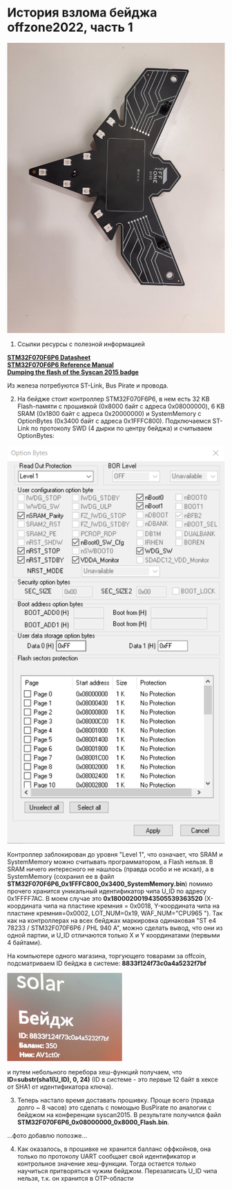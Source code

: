 # История взлома бейджа offzone2022, часть 1

![Badge](/offzone2022/badge1.jpg?raw=true "Badge")

1. Ссылки ресурсы с полезной информацией

<b>[STM32F070F6P6 Datasheet](https://www.st.com/resource/en/datasheet/stm32f070f6.pdf)</b><br/>
<b>[STM32F070F6P6 Reference Manual](https://www.st.com/resource/en/reference_manual/rm0360-stm32f030x4x6x8xc-and-stm32f070x6xb-advanced-armbased-32bit-mcus-stmicroelectronics.pdf)</b><br/>
<b>[Dumping the flash of the Syscan 2015 badge](https://gist.github.com/egirault/7b3fe7041e1bf5e2258ed5df7083f14d)</b><br/>

Из железа потребуются ST-Link, Bus Pirate и провода.

2. На бейдже стоит контроллер STM32F070F6P6, в нем есть 32 KB Flash-памяти с прошивкой (0x8000 байт с адреса 0x08000000), 6 KB SRAM (0x1800 байт с адреса 0x20000000) и SystemMemory с OptionBytes (0x3400 байт с адреса 0x1FFFC800). Подключаемся ST-Link по протоколу SWD (4 дырки по центру бейджа) и считываем OptionBytes:

![OptionBytes](/offzone2022/STM32F070F6P6_OptionBytes.png?raw=true "Option Bytes")

Контроллер заблокирован до уровня "Level 1", что означает, что SRAM и SystemMemory можно считывать программатором, а Flash нельзя.
В SRAM ничего интересного не нашлось (правда особо и не искал), а в SystemMemory (сохранил ее в файл <b>STM32F070F6P6_0x1FFFC800_0x3400_SystemMemory.bin</b>) помимо прочего хранится уникальный идентификатор чипа U_ID по адресу 0x1FFFF7AC. В моем случае это <b>0x180002001943505539363520</b> (X-координата чипа на пластине кремния = 0x0018, Y-координата чипа на пластине кремния=0x0002, LOT_NUM=0x19, WAF_NUM="CPU965 "). Так как на контроллерах на всех бейджах маркировка одинаковая "ST e4 78233 / STM32F070F6P6 / PHL 940 A", можно сделать вывод, что они из одной партии, и U_ID отличаются только X и Y координатами (первыми 4 байтами).

На компьютере одного магазина, торгующего товарами за offcoin, подсматриваем ID бейджа в системе: <b>8833f124f73c0a4a5232f7bf</b>

![Badge2](/offzone2022/badge2.png?raw=true "Badge2")

и путем небольного перебора хеш-функций получаем, что <b>ID=substr(sha1(U_ID), 0, 24)</b> (ID в системе - это первые 12 байт в хексе от SHA1 от идентификатора ключа).

3. Теперь настало время доставать прошивку. Проще всего (правда долго ~ 8 часов) это сделать с помощью BusPirate по аналогии с бейджом на конференции syscan2015. В результате получился файл <b>STM32F070F6P6_0x08000000_0x8000_Flash.bin</b>.

...фото добавлю попозже...

4. Как оказалось, в прошивке не хранится балланс оффкойнов, она только по протоколу UART сообщает свой идентификатор и контрольное значение хеш-функции. Тогда остается только научиться притворяться чужим бейджом. Перезаписать U_ID чипа нельзя, т.к. он хранится в OTP-области


